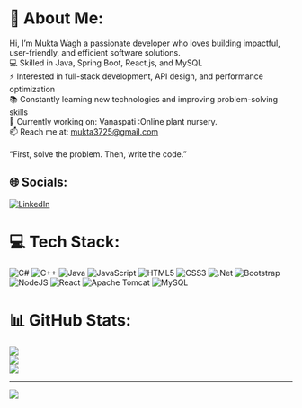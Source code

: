 # 💫 About Me:
Hi, I’m Mukta Wagh a passionate developer who loves building impactful, user-friendly, and efficient software solutions.<br>💻 Skilled in Java, Spring Boot, React.js, and MySQL<br>⚡ Interested in full-stack development, API design, and performance optimization<br>📚 Constantly learning new technologies and improving problem-solving skills<br>🚀 Currently working on: Vanaspati :Online plant nursery.<br>📫 Reach me at: mukta3725@gmail.com<br><br>“First, solve the problem. Then, write the code.”


## 🌐 Socials:
[![LinkedIn](https://img.shields.io/badge/LinkedIn-%230077B5.svg?logo=linkedin&logoColor=white)](https://linkedin.com/in/https://www.linkedin.com/in/mukta-wagh/) 

# 💻 Tech Stack:
![C#](https://img.shields.io/badge/c%23-%23239120.svg?style=for-the-badge&logo=csharp&logoColor=white) ![C++](https://img.shields.io/badge/c++-%2300599C.svg?style=for-the-badge&logo=c%2B%2B&logoColor=white) ![Java](https://img.shields.io/badge/java-%23ED8B00.svg?style=for-the-badge&logo=openjdk&logoColor=white) ![JavaScript](https://img.shields.io/badge/javascript-%23323330.svg?style=for-the-badge&logo=javascript&logoColor=%23F7DF1E) ![HTML5](https://img.shields.io/badge/html5-%23E34F26.svg?style=for-the-badge&logo=html5&logoColor=white) ![CSS3](https://img.shields.io/badge/css3-%231572B6.svg?style=for-the-badge&logo=css3&logoColor=white) ![.Net](https://img.shields.io/badge/.NET-5C2D91?style=for-the-badge&logo=.net&logoColor=white) ![Bootstrap](https://img.shields.io/badge/bootstrap-%238511FA.svg?style=for-the-badge&logo=bootstrap&logoColor=white) ![NodeJS](https://img.shields.io/badge/node.js-6DA55F?style=for-the-badge&logo=node.js&logoColor=white) ![React](https://img.shields.io/badge/react-%2320232a.svg?style=for-the-badge&logo=react&logoColor=%2361DAFB) ![Apache Tomcat](https://img.shields.io/badge/apache%20tomcat-%23F8DC75.svg?style=for-the-badge&logo=apache-tomcat&logoColor=black) ![MySQL](https://img.shields.io/badge/mysql-4479A1.svg?style=for-the-badge&logo=mysql&logoColor=white)
# 📊 GitHub Stats:
![](https://github-readme-stats.vercel.app/api?username=Mukta-28&theme=dark&hide_border=false&include_all_commits=false&count_private=false)<br/>
![](https://nirzak-streak-stats.vercel.app/?user=Mukta-28&theme=dark&hide_border=false)<br/>
![](https://github-readme-stats.vercel.app/api/top-langs/?username=Mukta-28&theme=dark&hide_border=false&include_all_commits=false&count_private=false&layout=compact)

---
[![](https://visitcount.itsvg.in/api?id=Mukta-28&icon=0&color=0)](https://visitcount.itsvg.in)

<!-- Proudly created with GPRM ( https://gprm.itsvg.in ) -->
